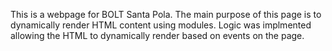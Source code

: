 This is a webpage for BOLT Santa Pola. The main purpose of this page is to dynamically render HTML content using modules. Logic was implmented allowing the HTML to dynamically render based on events on the page.
